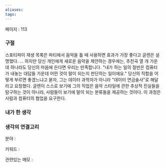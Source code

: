 ```yaml
---
aliases: 
tags:
---
```

페이지 : 113

### 구절
스포티파이 재생 목록은 파티에서 음악을 틀 때 사용하면 효과가 가장 좋다고 글렌은 설명했다. ... 하지만 당신 개인에게 새로운 음악을 제안하는 경우에는, 추천곡 열 개 가운데 하나라도 당신의 마음에 든다면 우리는 만족합니다.
"내가 하는 일의 절반은 컴퓨터가 내놓는 대답들 가운데 어떤 것이 말이 되는지 판단하는 일이에요." 당신의 직함을 어떻게 부르면 좋겠느냐고 붇자, 그는 데이터 과학자가 아니라 "데이터 연금술사"로 해달라고 요청했다. 글렌이 스스로 보기에 그의 직업은 음악 스타일에 관한 추상적 진실들을 탐구하는 것이 아니라, 사람들이 보기에 말이 되는 분류들을 제공하는 것이다. 이 과정은 사람과 컴퓨터의 협업을 요구한다.


### 내가 한 생각


### 생각의 연결고리
분야 : 

키워드 : 

관련있는 메모 : 